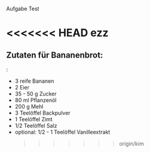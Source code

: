 Aufgabe Test

<<<<<<< HEAD
ezz
=======


## Zutaten für Bananenbrot: 

:

- 3 reife Bananen
- 2 Eier
- 35 - 50 g Zucker
- 80 ml Pflanzenöl
- 200 g Mehl
- 3 Teelöffel Backpulver
- 1 Teelöffel Zimt
- 1/2 Teelöffel Salz
- optional: 1/2 - 1 Teelöffel Vanilleextrakt



 <ul>



>>>>>>> origin/kim
